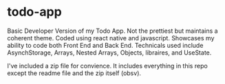 # todo-app
Basic Developer Version of my Todo App. Not the prettiest but maintains a coherent theme. Coded using react native and javascript. Showcases my ability to code both Front End and Back End. Technicals used include AsynchStorage, Arrays, Nested Arrays, Objects, libraires, and UseState.

I've included a zip file for convience. It includes everything in this repo except the readme file and the zip itself (obsv). 
